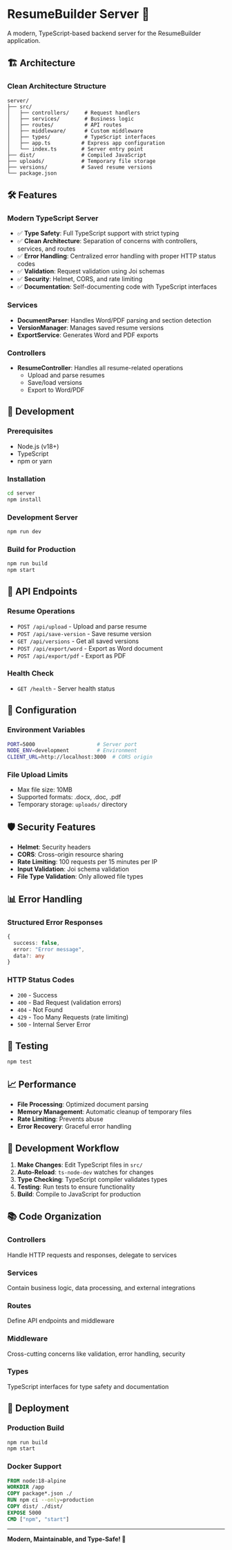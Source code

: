 # ResumeBuilder Server 🚀

A modern, TypeScript-based backend server for the ResumeBuilder application.

## 🏗️ Architecture

### **Clean Architecture Structure**
```
server/
├── src/
│   ├── controllers/     # Request handlers
│   ├── services/        # Business logic
│   ├── routes/          # API routes
│   ├── middleware/      # Custom middleware
│   ├── types/           # TypeScript interfaces
│   ├── app.ts          # Express app configuration
│   └── index.ts        # Server entry point
├── dist/               # Compiled JavaScript
├── uploads/            # Temporary file storage
├── versions/           # Saved resume versions
└── package.json
```

## 🛠️ Features

### **Modern TypeScript Server**
- ✅ **Type Safety**: Full TypeScript support with strict typing
- ✅ **Clean Architecture**: Separation of concerns with controllers, services, and routes
- ✅ **Error Handling**: Centralized error handling with proper HTTP status codes
- ✅ **Validation**: Request validation using Joi schemas
- ✅ **Security**: Helmet, CORS, and rate limiting
- ✅ **Documentation**: Self-documenting code with TypeScript interfaces

### **Services**
- **DocumentParser**: Handles Word/PDF parsing and section detection
- **VersionManager**: Manages saved resume versions
- **ExportService**: Generates Word and PDF exports

### **Controllers**
- **ResumeController**: Handles all resume-related operations
  - Upload and parse resumes
  - Save/load versions
  - Export to Word/PDF

## 🚀 Development

### **Prerequisites**
- Node.js (v18+)
- TypeScript
- npm or yarn

### **Installation**
```bash
cd server
npm install
```

### **Development Server**
```bash
npm run dev
```

### **Build for Production**
```bash
npm run build
npm start
```

## 📡 API Endpoints

### **Resume Operations**
- `POST /api/upload` - Upload and parse resume
- `POST /api/save-version` - Save resume version
- `GET /api/versions` - Get all saved versions
- `POST /api/export/word` - Export as Word document
- `POST /api/export/pdf` - Export as PDF

### **Health Check**
- `GET /health` - Server health status

## 🔧 Configuration

### **Environment Variables**
```bash
PORT=5000                    # Server port
NODE_ENV=development         # Environment
CLIENT_URL=http://localhost:3000  # CORS origin
```

### **File Upload Limits**
- Max file size: 10MB
- Supported formats: .docx, .doc, .pdf
- Temporary storage: `uploads/` directory

## 🛡️ Security Features

- **Helmet**: Security headers
- **CORS**: Cross-origin resource sharing
- **Rate Limiting**: 100 requests per 15 minutes per IP
- **Input Validation**: Joi schema validation
- **File Type Validation**: Only allowed file types

## 📊 Error Handling

### **Structured Error Responses**
```typescript
{
  success: false,
  error: "Error message",
  data?: any
}
```

### **HTTP Status Codes**
- `200` - Success
- `400` - Bad Request (validation errors)
- `404` - Not Found
- `429` - Too Many Requests (rate limiting)
- `500` - Internal Server Error

## 🧪 Testing

```bash
npm test
```

## 📈 Performance

- **File Processing**: Optimized document parsing
- **Memory Management**: Automatic cleanup of temporary files
- **Rate Limiting**: Prevents abuse
- **Error Recovery**: Graceful error handling

## 🔄 Development Workflow

1. **Make Changes**: Edit TypeScript files in `src/`
2. **Auto-Reload**: `ts-node-dev` watches for changes
3. **Type Checking**: TypeScript compiler validates types
4. **Testing**: Run tests to ensure functionality
5. **Build**: Compile to JavaScript for production

## 📚 Code Organization

### **Controllers**
Handle HTTP requests and responses, delegate to services

### **Services**
Contain business logic, data processing, and external integrations

### **Routes**
Define API endpoints and middleware

### **Middleware**
Cross-cutting concerns like validation, error handling, security

### **Types**
TypeScript interfaces for type safety and documentation

## 🚀 Deployment

### **Production Build**
```bash
npm run build
npm start
```

### **Docker Support**
```dockerfile
FROM node:18-alpine
WORKDIR /app
COPY package*.json ./
RUN npm ci --only=production
COPY dist/ ./dist/
EXPOSE 5000
CMD ["npm", "start"]
```

---

**Modern, Maintainable, and Type-Safe! 🎯**
